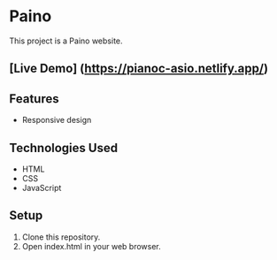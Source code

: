 # Paino

This project is a Paino website. 

## [Live Demo] (https://pianoc-asio.netlify.app/) 

## Features
- Responsive design

## Technologies Used
- HTML
- CSS
- JavaScript

## Setup
1. Clone this repository.
2. Open index.html in your web browser.


